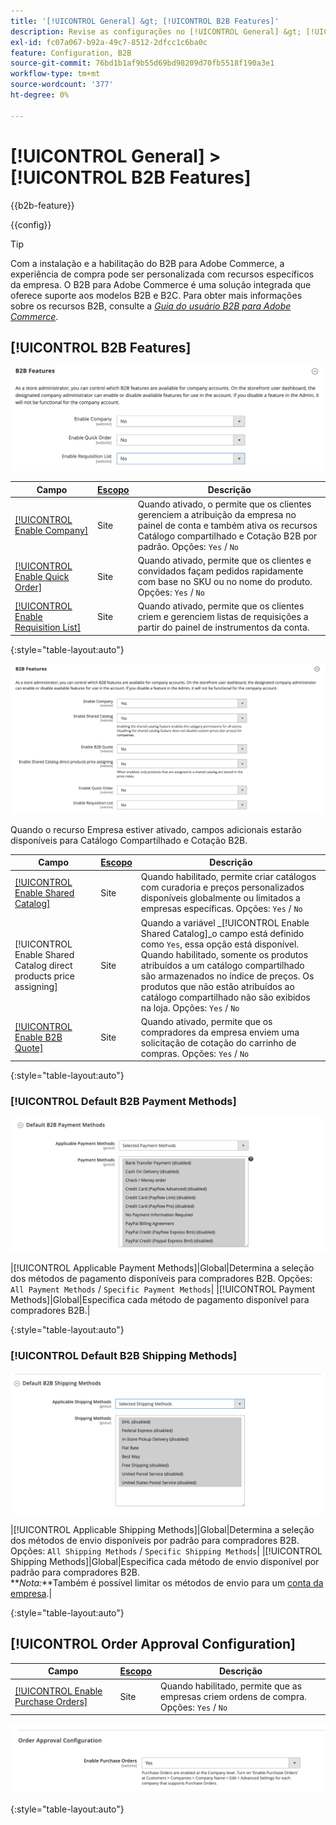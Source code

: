 ```yaml
---
title: '[!UICONTROL General] &gt; [!UICONTROL B2B Features]'
description: Revise as configurações no [!UICONTROL General] &gt; [!UICONTROL B2B Features] página do Administrador do Commerce.
exl-id: fc07a067-b92a-49c7-8512-2dfcc1c6ba0c
feature: Configuration, B2B
source-git-commit: 76bd1b1af9b55d69bd98209d70fb5518f190a3e1
workflow-type: tm+mt
source-wordcount: '377'
ht-degree: 0%

---
```


# [!UICONTROL General] > [!UICONTROL B2B Features]

{{b2b-feature}}

{{config}}

>[!TIP]
>
>Com a instalação e a habilitação do B2B para Adobe Commerce, a experiência de compra pode ser personalizada com recursos específicos da empresa. O B2B para Adobe Commerce é uma solução integrada que oferece suporte aos modelos B2B e B2C. Para obter mais informações sobre os recursos B2B, consulte a [_Guia do usuário B2B para Adobe Commerce_](https://experienceleague.adobe.com/docs/commerce-admin/b2b/introduction.html).

## [!UICONTROL B2B Features]

![Recursos B2B](./assets/b2b-features.png)<!-- zoom -->

| Campo | [Escopo](../../getting-started/websites-stores-views.md#scope-settings) | Descrição |
|----------------------------------------------------------------------------------|------------------------------------------------------------------------|----------------------------------------------------------------------------------------------------------------------------------------------------------------------------------------------|
| [[!UICONTROL Enable Company]](../../b2b/account-companies.md) | Site | Quando ativado, o permite que os clientes gerenciem a atribuição da empresa no painel de conta e também ativa os recursos Catálogo compartilhado e Cotação B2B por padrão. Opções: `Yes` / `No` |
| [[!UICONTROL Enable Quick Order]](../../b2b/quick-order.md) | Site | Quando ativado, permite que os clientes e convidados façam pedidos rapidamente com base no SKU ou no nome do produto. Opções: `Yes` / `No` |
| [[!UICONTROL Enable Requisition List]](../../b2b/configure-requisition-lists.md) | Site | Quando ativado, permite que os clientes criem e gerenciem listas de requisições a partir do painel de instrumentos da conta. |

{:style=&quot;table-layout:auto&quot;}

![Recursos B2B com empresas e catálogos compartilhados ativados](./assets/b2b-features-company-enabled.png)<!-- zoom -->

Quando o recurso Empresa estiver ativado, campos adicionais estarão disponíveis para Catálogo Compartilhado e Cotação B2B.

| Campo | [Escopo](../../getting-started/websites-stores-views.md#scope-settings) | Descrição |
|--------------------------------------------------------------------|------------------------------------------------------------------------|-----------------------------------------------------------------------------------------------------------------------------------------------------------------------------------------------------------------------------------------------------------------------------------------------------------------|
| [[!UICONTROL Enable Shared Catalog]](../../b2b/catalog-shared.md) | Site | Quando habilitado, permite criar catálogos com curadoria e preços personalizados disponíveis globalmente ou limitados a empresas específicas. Opções: `Yes` / `No` |
| [!UICONTROL Enable Shared Catalog direct products price assigning] | Site | Quando a variável _[!UICONTROL Enable Shared Catalog]_o campo está definido como `Yes`, essa opção está disponível. Quando habilitado, somente os produtos atribuídos a um catálogo compartilhado são armazenados no índice de preços. Os produtos que não estão atribuídos ao catálogo compartilhado não são exibidos na loja. Opções: `Yes` / `No` |
| [[!UICONTROL Enable B2B Quote]](../../b2b/configure-quotes.md) | Site | Quando ativado, permite que os compradores da empresa enviem uma solicitação de cotação do carrinho de compras. Opções: `Yes` / `No` |

{:style=&quot;table-layout:auto&quot;}

### [!UICONTROL Default B2B Payment Methods]

![Configuração B2B - configurações do método de pagamento padrão](./assets/b2b-features-default-payment-methods.png)<!-- zoom -->

|[!UICONTROL Applicable Payment Methods]|Global|Determina a seleção dos métodos de pagamento disponíveis para compradores B2B. Opções: `All Payment Methods` / `Specific Payment Methods`| |[!UICONTROL Payment Methods]|Global|Especifica cada método de pagamento disponível para compradores B2B.|

{:style=&quot;table-layout:auto&quot;}

### [!UICONTROL Default B2B Shipping Methods]

![Configuração B2B - métodos de envio padrão](./assets/b2b-features-shipping-methods.png)<!-- zoom -->

|[!UICONTROL Applicable Shipping Methods]|Global|Determina a seleção dos métodos de envio disponíveis por padrão para compradores B2B. Opções: `All Shipping Methods` / `Specific Shipping Methods`| |[!UICONTROL Shipping Methods]|Global|Especifica cada método de envio disponível por padrão para compradores B2B. <br/>**_Nota:_**Também é possível limitar os métodos de envio para um [conta da empresa](../../b2b/account-companies.md).|

{:style=&quot;table-layout:auto&quot;}

## [!UICONTROL Order Approval Configuration]

| Campo | [Escopo](../../getting-started/websites-stores-views.md#scope-settings) | Descrição |
|--------------------------------------------------------------------------------|------------------------------------------------------------------------|---------------------------------------------------------------------------------|
| [[!UICONTROL Enable Purchase Orders]](../../stores-purchase/purchase-order.md) | Site | Quando habilitado, permite que as empresas criem ordens de compra. Opções: `Yes` / `No` |

![Recursos B2B - Configuração de aprovação de pedido](./assets/b2b-features-order-approval.png)<!-- zoom -->

{:style=&quot;table-layout:auto&quot;}
